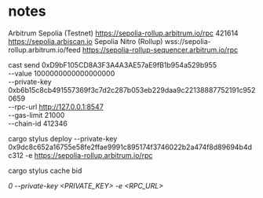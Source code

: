 # notes

Arbitrum Sepolia (Testnet)	https://sepolia-rollup.arbitrum.io/rpc	421614	https://sepolia.arbiscan.io	Sepolia	Nitro (Rollup)	wss://sepolia-rollup.arbitrum.io/feed	https://sepolia-rollup-sequencer.arbitrum.io/rpc



cast send 0xD9bF105CD8A3F3A4A3AE57aE9fB1b954a529b955 \
    --value 1000000000000000000 \
    --private-key 0xb6b15c8cb491557369f3c7d2c287b053eb229daa9c22138887752191c9520659 \
    --rpc-url http://127.0.0.1:8547 \
    --gas-limit 21000 \
    --chain-id 412346


cargo stylus deploy --private-key 0x9dc8c652a16755e58fe2ffae9991c895174f3746022b2a474f8d89694b4dc312 -e https://sepolia-rollup.arbitrum.io/rpc



cargo stylus cache bid <ADDRESS> 0 --private-key <PRIVATE_KEY> -e <RPC_URL>